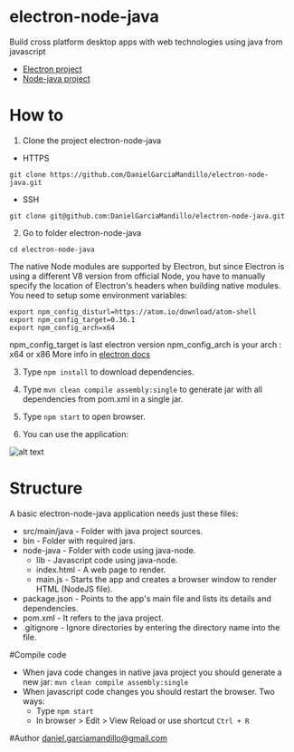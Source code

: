 # electron-node-java

Build cross platform desktop apps with web technologies using java from javascript

- [Electron project]
- [Node-java project]

# How to 

1) Clone the project electron-node-java

* HTTPS

```git clone https://github.com/DanielGarciaMandillo/electron-node-java.git```

* SSH

```git clone git@github.com:DanielGarciaMandillo/electron-node-java.git```

2) Go to folder electron-node-java

```cd electron-node-java```

The native Node modules are supported by Electron, but since Electron is using a different V8 version from official Node, you have to manually specify the location of Electron's headers when building native modules.
You need to setup some environment variables:

```
export npm_config_disturl=https://atom.io/download/atom-shell
export npm_config_target=0.36.1
export npm_config_arch=x64
``` 

npm_config_target is last electron version
npm_config_arch is your arch : x64 or x86
More info in [electron docs]

3) Type ```npm install``` to download dependencies.

4) Type ```mvn clean compile assembly:single``` to generate jar with all dependencies from pom.xml in a single jar.

5) Type  ```npm start``` to open browser.

6) You can use the application:

![alt text][logo]

# Structure

A basic electron-node-java application needs just these files:

* src/main/java - Folder with java project sources.
* bin - Folder with required jars.
* node-java - Folder with code using java-node.
	* lib - Javascript code using java-node.
	* index.html - A web page to render.
	* main.js - Starts the app and creates a browser window to render HTML (NodeJS file).
* package.json - Points to the app's main file and lists its details and dependencies.
* pom.xml - It refers to the java project.
* .gitignore - Ignore directories by entering the directory name into the file.
 
#Compile code

- When java code changes in native java project you should generate a new jar: ```mvn clean compile assembly:single```
- When javascript code changes you should restart the browser. Two ways:
	* Type ```npm start```
	* In browser > Edit > View Reload or use shortcut ```Ctrl + R```


#Author
daniel.garciamandillo@gmail.com

[electron docs]: https://github.com/atom/electron/blob/master/docs/tutorial/using-native-node-modules.md
[Electron project]: https://github.com/mafintosh/electron-prebuilt
[Node-java project]: https://github.com/joeferner/node-java
[node-java-maven]: https://github.com/joeferner/node-java-maven
[logo]: https://github.com/DanielGarciaMandillo/electron-node-java/blob/master/node-java/img/tutorial.png "Tutorial image"

